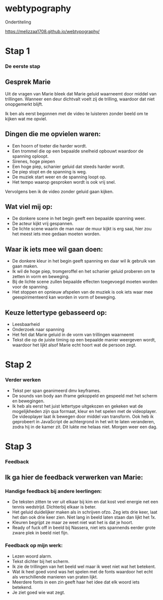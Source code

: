 # webtypography
Ondertiteling

https://melizzaa1708.github.io/webtypography/

# Stap 1
### De eerste stap

## Gesprek Marie
Uit de vragen van Marie bleek dat Marie geluid waarneemt door middel van trillingen. Wanneer een deur dichtvalt voelt zij de trilling, waardoor dat niet onopgemerkt blijft.

Ik ben als eerst begonnen met de video te luisteren zonder beeld om te kijken wat me opviel. 

## Dingen die me opvielen waren:

- Een hoorn of toeter die harder wordt.
- Een trommel die op een bepaalde snelheid opbouwt waardoor de spanning oploopt.
- Sirenes, hoge piepen
- Een hoge piep, schanier geluid dat steeds harder wordt.
- De piep stopt en de spanning is weg.
- De muziek start weer en de spanning loopt op.
- Het tempo waarop gesproken wordt is ook vrij snel.

Vervolgens ben ik de video zonder geluid gaan kijken.

## Wat viel mij op:
- De donkere scene in het begin geeft een bepaalde spanning weer.
- De acteur kijkt vrij gespannen.
- De lichte scene waarin de man naar de muur kijkt is erg saai, hier zou het meest iets mee gedaan moeten worden.

## Waar ik iets mee wil gaan doen:
- De donkere kleur in het begin geeft spanning en daar wil ik gebruik van gaan maken.
- Ik wil de hoge piep, tromgeroffel en het schanier geluid proberen om te zetten in vorm en beweging.
- Bij de lichte scene zullen bepaalde effecten toegevoegd moeten worden voor de spanning.
- Het stoppen en opnieuw afspelen van de muziek is ook iets waar mee geexpirimenteerd kan worden in vorm of beweging.

## Keuze lettertype gebasseerd op:
- Leesbaarheid
- Onderzoek naar spanning
- Het feit dat Marie geluid in de vorm van trillingen waarneemt
- Tekst die op de juiste timing op een bepaalde manier weergeven wordt, waardoor het lijkt alsof Marie echt hoort wat de persoon zegt.

# Stap 2
### Verder werken

- Tekst per span geanimeerd dmv keyframes. 
- De sounds van body aan iframe gekoppeld en gespeeld met het scherm en bewegingen.
- Ik heb als eerst het juist lettertype uitgekozen en gekeken wat de mogelijkheden zijn qua formaat, kleur en het spelen met de videoplayer. De videoplayer laat ik bewegen door middel van transform. Ook heb ik geprobeert in JavaScript de achtergrond in het wit te laten veranderen, zodra hij in de kamer zit. Dit lukte me helaas niet. Morgen weer een dag.

# Stap 3
### Feedback

## Ik ga hier de feedback verwerken van Marie:

### Handige feedback bij andere leerlingen:
- De teksten zitten te ver uit elkaar bij kim en dat kost veel energie net een tennis wedstrijd. Dichterbij elkaar is beter.
- Het geluid duidelijker maken als in schrijven ofzo. Zeg iets drie keer, laat het dan ook drie keer zien. Niet lang in beeld laten staan dan lijkt het 1x.
- Kleuren begrijpt ze maar ze weet niet wat het is dat je hoort.
- Ready of fuck off in beeld bij Nassera, niet iets spannends eerder grote zware plek in beeld niet fijn.

### Feedback op mijn werk:
- Lezen woord alarm.
- Tekst dichter bij het scherm.
- Ik zie de trillingen van het beeld wel maar ik weet niet wat het betekent.
- Wat ik heel goed vond was het spelen met de fonts waardoor het echt als verschillende manieren van praten lijkt. 
- Meerdere fonts in een zin geeft haar het idee dat elk woord iets betekend.
- Je ziet goed wie wat zegt.


